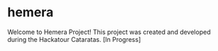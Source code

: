 # hemera

Welcome to Hemera Project! This project was created and developed during the Hackatour Cataratas. [In Progress]
